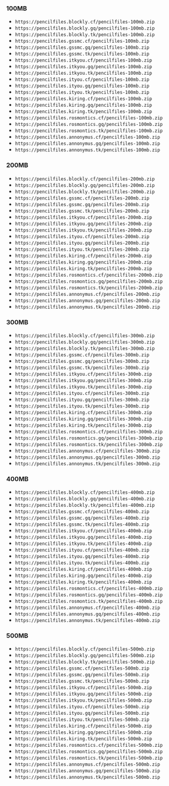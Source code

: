 ### 100MB

- ```https://pencilfiles.blockly.cf/pencilfiles-100mb.zip```
- ```https://pencilfiles.blockly.gq/pencilfiles-100mb.zip```
- ```https://pencilfiles.blockly.tk/pencilfiles-100mb.zip```
- ```https://pencilfiles.gssmc.cf/pencilfiles-100mb.zip```
- ```https://pencilfiles.gssmc.gq/pencilfiles-100mb.zip```
- ```https://pencilfiles.gssmc.tk/pencilfiles-100mb.zip```
- ```https://pencilfiles.itkyou.cf/pencilfiles-100mb.zip```
- ```https://pencilfiles.itkyou.gq/pencilfiles-100mb.zip```
- ```https://pencilfiles.itkyou.tk/pencilfiles-100mb.zip```
- ```https://pencilfiles.ityou.cf/pencilfiles-100mb.zip```
- ```https://pencilfiles.ityou.gq/pencilfiles-100mb.zip```
- ```https://pencilfiles.ityou.tk/pencilfiles-100mb.zip```
- ```https://pencilfiles.kiring.cf/pencilfiles-100mb.zip```
- ```https://pencilfiles.kiring.gq/pencilfiles-100mb.zip```
- ```https://pencilfiles.kiring.tk/pencilfiles-100mb.zip```
- ```https://pencilfiles.rosmontics.cf/pencilfiles-100mb.zip```
- ```https://pencilfiles.rosmontics.gq/pencilfiles-100mb.zip```
- ```https://pencilfiles.rosmontics.tk/pencilfiles-100mb.zip```
- ```https://pencilfiles.annonymus.cf/pencilfiles-100mb.zip```
- ```https://pencilfiles.annonymus.gq/pencilfiles-100mb.zip```
- ```https://pencilfiles.annonymus.tk/pencilfiles-100mb.zip```

### 200MB

- ```https://pencilfiles.blockly.cf/pencilfiles-200mb.zip```
- ```https://pencilfiles.blockly.gq/pencilfiles-200mb.zip```
- ```https://pencilfiles.blockly.tk/pencilfiles-200mb.zip```
- ```https://pencilfiles.gssmc.cf/pencilfiles-200mb.zip```
- ```https://pencilfiles.gssmc.gq/pencilfiles-200mb.zip```
- ```https://pencilfiles.gssmc.tk/pencilfiles-200mb.zip```
- ```https://pencilfiles.itkyou.cf/pencilfiles-200mb.zip```
- ```https://pencilfiles.itkyou.gq/pencilfiles-200mb.zip```
- ```https://pencilfiles.itkyou.tk/pencilfiles-200mb.zip```
- ```https://pencilfiles.ityou.cf/pencilfiles-200mb.zip```
- ```https://pencilfiles.ityou.gq/pencilfiles-200mb.zip```
- ```https://pencilfiles.ityou.tk/pencilfiles-200mb.zip```
- ```https://pencilfiles.kiring.cf/pencilfiles-200mb.zip```
- ```https://pencilfiles.kiring.gq/pencilfiles-200mb.zip```
- ```https://pencilfiles.kiring.tk/pencilfiles-200mb.zip```
- ```https://pencilfiles.rosmontics.cf/pencilfiles-200mb.zip```
- ```https://pencilfiles.rosmontics.gq/pencilfiles-200mb.zip```
- ```https://pencilfiles.rosmontics.tk/pencilfiles-200mb.zip```
- ```https://pencilfiles.annonymus.cf/pencilfiles-200mb.zip```
- ```https://pencilfiles.annonymus.gq/pencilfiles-200mb.zip```
- ```https://pencilfiles.annonymus.tk/pencilfiles-200mb.zip```

### 300MB

- ```https://pencilfiles.blockly.cf/pencilfiles-300mb.zip```
- ```https://pencilfiles.blockly.gq/pencilfiles-300mb.zip```
- ```https://pencilfiles.blockly.tk/pencilfiles-300mb.zip```
- ```https://pencilfiles.gssmc.cf/pencilfiles-300mb.zip```
- ```https://pencilfiles.gssmc.gq/pencilfiles-300mb.zip```
- ```https://pencilfiles.gssmc.tk/pencilfiles-300mb.zip```
- ```https://pencilfiles.itkyou.cf/pencilfiles-300mb.zip```
- ```https://pencilfiles.itkyou.gq/pencilfiles-300mb.zip```
- ```https://pencilfiles.itkyou.tk/pencilfiles-300mb.zip```
- ```https://pencilfiles.ityou.cf/pencilfiles-300mb.zip```
- ```https://pencilfiles.ityou.gq/pencilfiles-300mb.zip```
- ```https://pencilfiles.ityou.tk/pencilfiles-300mb.zip```
- ```https://pencilfiles.kiring.cf/pencilfiles-300mb.zip```
- ```https://pencilfiles.kiring.gq/pencilfiles-300mb.zip```
- ```https://pencilfiles.kiring.tk/pencilfiles-300mb.zip```
- ```https://pencilfiles.rosmontics.cf/pencilfiles-300mb.zip```
- ```https://pencilfiles.rosmontics.gq/pencilfiles-300mb.zip```
- ```https://pencilfiles.rosmontics.tk/pencilfiles-300mb.zip```
- ```https://pencilfiles.annonymus.cf/pencilfiles-300mb.zip```
- ```https://pencilfiles.annonymus.gq/pencilfiles-300mb.zip```
- ```https://pencilfiles.annonymus.tk/pencilfiles-300mb.zip```

### 400MB

- ```https://pencilfiles.blockly.cf/pencilfiles-400mb.zip```
- ```https://pencilfiles.blockly.gq/pencilfiles-400mb.zip```
- ```https://pencilfiles.blockly.tk/pencilfiles-400mb.zip```
- ```https://pencilfiles.gssmc.cf/pencilfiles-400mb.zip```
- ```https://pencilfiles.gssmc.gq/pencilfiles-400mb.zip```
- ```https://pencilfiles.gssmc.tk/pencilfiles-400mb.zip```
- ```https://pencilfiles.itkyou.cf/pencilfiles-400mb.zip```
- ```https://pencilfiles.itkyou.gq/pencilfiles-400mb.zip```
- ```https://pencilfiles.itkyou.tk/pencilfiles-400mb.zip```
- ```https://pencilfiles.ityou.cf/pencilfiles-400mb.zip```
- ```https://pencilfiles.ityou.gq/pencilfiles-400mb.zip```
- ```https://pencilfiles.ityou.tk/pencilfiles-400mb.zip```
- ```https://pencilfiles.kiring.cf/pencilfiles-400mb.zip```
- ```https://pencilfiles.kiring.gq/pencilfiles-400mb.zip```
- ```https://pencilfiles.kiring.tk/pencilfiles-400mb.zip```
- ```https://pencilfiles.rosmontics.cf/pencilfiles-400mb.zip```
- ```https://pencilfiles.rosmontics.gq/pencilfiles-400mb.zip```
- ```https://pencilfiles.rosmontics.tk/pencilfiles-400mb.zip```
- ```https://pencilfiles.annonymus.cf/pencilfiles-400mb.zip```
- ```https://pencilfiles.annonymus.gq/pencilfiles-400mb.zip```
- ```https://pencilfiles.annonymus.tk/pencilfiles-400mb.zip```

### 500MB

- ```https://pencilfiles.blockly.cf/pencilfiles-500mb.zip```
- ```https://pencilfiles.blockly.gq/pencilfiles-500mb.zip```
- ```https://pencilfiles.blockly.tk/pencilfiles-500mb.zip```
- ```https://pencilfiles.gssmc.cf/pencilfiles-500mb.zip```
- ```https://pencilfiles.gssmc.gq/pencilfiles-500mb.zip```
- ```https://pencilfiles.gssmc.tk/pencilfiles-500mb.zip```
- ```https://pencilfiles.itkyou.cf/pencilfiles-500mb.zip```
- ```https://pencilfiles.itkyou.gq/pencilfiles-500mb.zip```
- ```https://pencilfiles.itkyou.tk/pencilfiles-500mb.zip```
- ```https://pencilfiles.ityou.cf/pencilfiles-500mb.zip```
- ```https://pencilfiles.ityou.gq/pencilfiles-500mb.zip```
- ```https://pencilfiles.ityou.tk/pencilfiles-500mb.zip```
- ```https://pencilfiles.kiring.cf/pencilfiles-500mb.zip```
- ```https://pencilfiles.kiring.gq/pencilfiles-500mb.zip```
- ```https://pencilfiles.kiring.tk/pencilfiles-500mb.zip```
- ```https://pencilfiles.rosmontics.cf/pencilfiles-500mb.zip```
- ```https://pencilfiles.rosmontics.gq/pencilfiles-500mb.zip```
- ```https://pencilfiles.rosmontics.tk/pencilfiles-500mb.zip```
- ```https://pencilfiles.annonymus.cf/pencilfiles-500mb.zip```
- ```https://pencilfiles.annonymus.gq/pencilfiles-500mb.zip```
- ```https://pencilfiles.annonymus.tk/pencilfiles-500mb.zip```
